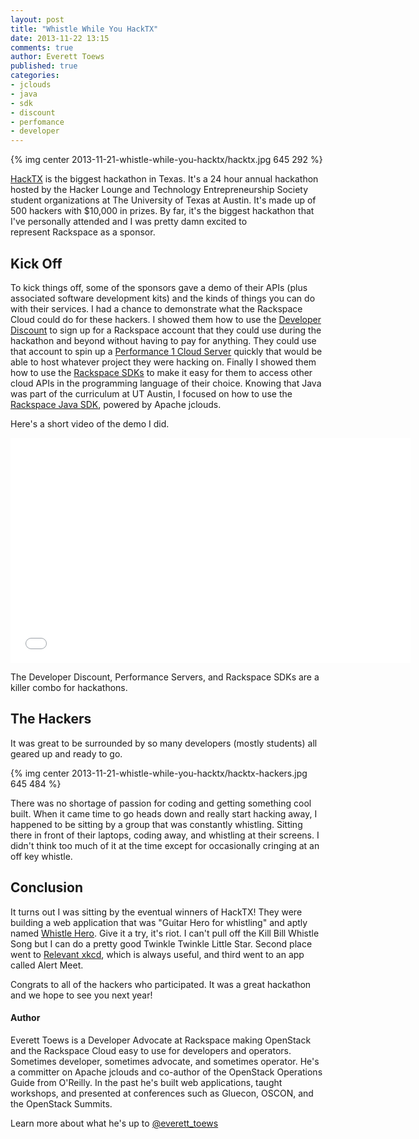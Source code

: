 ```yaml
---
layout: post
title: "Whistle While You HackTX"
date: 2013-11-22 13:15
comments: true
author: Everett Toews
published: true
categories:
- jclouds
- java
- sdk
- discount
- perfomance
- developer
---
```

{% img center 2013-11-21-whistle-while-you-hacktx/hacktx.jpg 645 292 %} 

[HackTX](http://hacktx.com/) is the biggest hackathon in Texas. It's a 24 hour annual hackathon hosted by the Hacker Lounge and Technology Entrepreneurship Society student organizations at The University of Texas at Austin. It's made up of 500 hackers with $10,000 in prizes. By far, it's the biggest hackathon that I've personally attended and I was pretty damn excited to represent Rackspace as a sponsor.

<!-- more -->

## Kick Off

To kick things off, some of the sponsors gave a demo of their APIs (plus associated software development kits) and the kinds of things you can do with their services. I had a chance to demonstrate what the Rackspace Cloud could do for these hackers. I showed them how to use the [Developer Discount](http://developer.rackspace.com/devtrial/) to sign up for a Rackspace account that they could use during the hackathon and beyond without having to pay for anything. They could use that account to spin up a [Performance 1 Cloud Server](http://developer.rackspace.com/blog/welcome-to-performance-cloud-servers-have-some-benchmarks.html) quickly that would be able to host whatever project they were hacking on. Finally I showed them how to use the [Rackspace SDKs](http://developer.rackspace.com/#home-sdks) to make it easy for them to access other cloud APIs in the programming language of their choice. Knowing that Java was part of the curriculum at UT Austin, I focused on how to use the [Rackspace Java SDK](http://jclouds.apache.org/guides/rackspace/), powered by Apache jclouds.

Here's a short video of the demo I did.

<center><iframe width="640" height="360" src="//www.youtube.com/embed/H05ljouBtzY?rel=0" frameborder="0" allowfullscreen></iframe></center>

The Developer Discount, Performance Servers, and Rackspace SDKs are a killer combo for hackathons.

## The Hackers

It was great to be surrounded by so many developers (mostly students) all geared up and ready to go.

{% img center 2013-11-21-whistle-while-you-hacktx/hacktx-hackers.jpg 645 484 %}

There was no shortage of passion for coding and getting something cool built. When it came time to go heads down and really start hacking away, I happened to be sitting by a group that was constantly whistling. Sitting there in front of their laptops, coding away, and whistling at their screens. I didn't think too much of it at the time except for occasionally cringing at an off key whistle.

## Conclusion

It turns out I was sitting by the eventual winners of HackTX! They were building a web application that was "Guitar Hero for whistling" and aptly named [Whistle Hero](http://whistle.riceapps.org/). Give it a try, it's riot. I can't pull off the Kill Bill Whistle Song but I can do a pretty good Twinkle Twinkle Little Star. Second place went to [Relevant xkcd](http://relevantxkcd.appspot.com/), which is always useful, and third went to an app called Alert Meet.

Congrats to all of the hackers who participated. It was a great hackathon and we hope to see you next year!

#### Author

Everett Toews is a Developer Advocate at Rackspace making OpenStack and the Rackspace Cloud easy to use for developers and operators. Sometimes developer, sometimes advocate, and sometimes operator. He's a committer on Apache jclouds and co-author of the OpenStack Operations Guide from O'Reilly. In the past he's built web applications, taught workshops, and presented at conferences such as Gluecon, OSCON, and the OpenStack Summits.

Learn more about what he's up to [@everett_toews](http://twitter.com/everett_toews)

